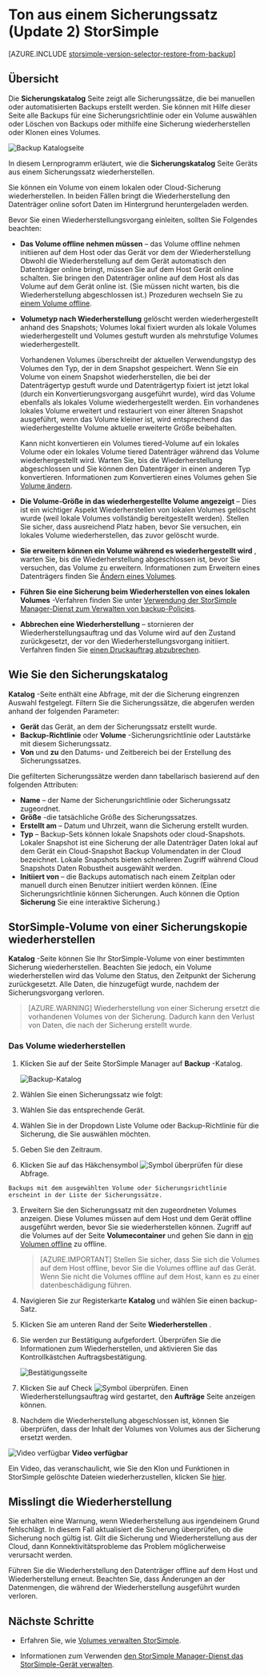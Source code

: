 <properties 
   pageTitle="StorSimple-Volumes von der Sicherung wiederherstellen | Microsoft Azure"
   description="Erläutert, wie die StorSimple Manager-Dienst Sicherungskatalog Seite StorSimple-Volume aus einem Sicherungssatz wiederherstellen."
   services="storsimple"
   documentationCenter="NA"
   authors="SharS"
   manager="carmonm"
   editor="" />
<tags 
   ms.service="storsimple"
   ms.devlang="NA"
   ms.topic="article"
   ms.tgt_pltfrm="NA"
   ms.workload="TBD"
   ms.date="04/26/2016"
   ms.author="v-sharos" />

# <a name="restore-a-storsimple-volume-from-a-backup-set-update-2"></a>Ton aus einem Sicherungssatz (Update 2) StorSimple

[AZURE.INCLUDE [storsimple-version-selector-restore-from-backup](../../includes/storsimple-version-selector-restore-from-backup.md)]

## <a name="overview"></a>Übersicht

Die **Sicherungskatalog** Seite zeigt alle Sicherungssätze, die bei manuellen oder automatisierten Backups erstellt werden. Sie können mit Hilfe dieser Seite alle Backups für eine Sicherungsrichtlinie oder ein Volume auswählen oder Löschen von Backups oder mithilfe eine Sicherung wiederherstellen oder Klonen eines Volumes.

 ![Backup Katalogseite](./media/storsimple-restore-from-backup-set-u2/restore.png)

In diesem Lernprogramm erläutert, wie die **Sicherungskatalog** Seite Geräts aus einem Sicherungssatz wiederherstellen.

Sie können ein Volume von einem lokalen oder Cloud-Sicherung wiederherstellen. In beiden Fällen bringt die Wiederherstellung den Datenträger online sofort Daten im Hintergrund heruntergeladen werden. 

Bevor Sie einen Wiederherstellungsvorgang einleiten, sollten Sie Folgendes beachten:

- **Das Volume offline nehmen müssen** – das Volume offline nehmen initiieren auf dem Host oder das Gerät vor dem der Wiederherstellung Obwohl die Wiederherstellung auf dem Gerät automatisch den Datenträger online bringt, müssen Sie auf dem Host Gerät online schalten. Sie bringen den Datenträger online auf dem Host als das Volume auf dem Gerät online ist. (Sie müssen nicht warten, bis die Wiederherstellung abgeschlossen ist.) Prozeduren wechseln Sie zu [einem Volume offline](storsimple-manage-volumes-u2.md#take-a-volume-offline).

- **Volumetyp nach Wiederherstellung** gelöscht werden wiederhergestellt anhand des Snapshots; Volumes lokal fixiert wurden als lokale Volumes wiederhergestellt und Volumes gestuft wurden als mehrstufige Volumes wiederhergestellt.

    Vorhandenen Volumes überschreibt der aktuellen Verwendungstyp des Volumes den Typ, der in dem Snapshot gespeichert. Wenn Sie ein Volume von einem Snapshot wiederherstellen, die bei der Datenträgertyp gestuft wurde und Datenträgertyp fixiert ist jetzt lokal (durch ein Konvertierungsvorgang ausgeführt wurde), wird das Volume ebenfalls als lokales Volume wiederhergestellt werden. Ein vorhandenes lokales Volume erweitert und restauriert von einer älteren Snapshot ausgeführt, wenn das Volume kleiner ist, wird entsprechend das wiederhergestellte Volume aktuelle erweiterte Größe beibehalten.

    Kann nicht konvertieren ein Volumes tiered-Volume auf ein lokales Volume oder ein lokales Volume tiered Datenträger während das Volume wiederhergestellt wird. Warten Sie, bis die Wiederherstellung abgeschlossen und Sie können den Datenträger in einen anderen Typ konvertieren. Informationen zum Konvertieren eines Volumes gehen Sie [Volume ändern](storsimple-manage-volumes-u2.md#change-the-volume-type). 

- **Die Volume-Größe in das wiederhergestellte Volume angezeigt** – Dies ist ein wichtiger Aspekt Wiederherstellen von lokalen Volumes gelöscht wurde (weil lokale Volumes vollständig bereitgestellt werden). Stellen Sie sicher, dass ausreichend Platz haben, bevor Sie versuchen, ein lokales Volume wiederherstellen, das zuvor gelöscht wurde. 

- **Sie erweitern können ein Volume während es wiederhergestellt wird** , warten Sie, bis die Wiederherstellung abgeschlossen ist, bevor Sie versuchen, das Volume zu erweitern. Informationen zum Erweitern eines Datenträgers finden Sie [Ändern eines Volumes](storsimple-manage-volumes-u2.md#modify-a-volume).

- **Führen Sie eine Sicherung beim Wiederherstellen von eines lokalen Volumes** -Verfahren finden Sie unter [Verwendung der StorSimple Manager-Dienst zum Verwalten von backup-Policies](storsimple-manage-backup-policies.md).

- **Abbrechen eine Wiederherstellung** – stornieren der Wiederherstellungsauftrag und das Volume wird auf den Zustand zurückgesetzt, der vor den Wiederherstellungsvorgang initiiert. Verfahren finden Sie [einen Druckauftrag abzubrechen](storsimple-manage-jobs-u2.md#cancel-a-job).

## <a name="how-to-use-the-backup-catalog"></a>Wie Sie den Sicherungskatalog

**Katalog** -Seite enthält eine Abfrage, mit der die Sicherung eingrenzen Auswahl festgelegt. Filtern Sie die Sicherungssätze, die abgerufen werden anhand der folgenden Parameter:

- **Gerät** das Gerät, an dem der Sicherungssatz erstellt wurde.
- **Backup-Richtlinie** oder **Volume** -Sicherungsrichtlinie oder Lautstärke mit diesem Sicherungssatz.
- **Von** und **zu** den Datums- und Zeitbereich bei der Erstellung des Sicherungssatzes.

Die gefilterten Sicherungssätze werden dann tabellarisch basierend auf den folgenden Attributen:

- **Name** – der Name der Sicherungsrichtlinie oder Sicherungssatz zugeordnet.
- **Größe** -die tatsächliche Größe des Sicherungssatzes.
- **Erstellt am** – Datum und Uhrzeit, wann die Sicherung erstellt wurden. 
- **Typ** – Backup-Sets können lokale Snapshots oder cloud-Snapshots. Lokaler Snapshot ist eine Sicherung der alle Datenträger Daten lokal auf dem Gerät ein Cloud-Snapshot Backup Volumendaten in der Cloud bezeichnet. Lokale Snapshots bieten schnelleren Zugriff während Cloud Snapshots Daten Robustheit ausgewählt werden.
- **Initiiert von** – die Backups automatisch nach einem Zeitplan oder manuell durch einen Benutzer initiiert werden können. (Eine Sicherungsrichtlinie können Sicherungen. Auch können die Option **Sicherung** Sie eine interaktive Sicherung.)

## <a name="how-to-restore-your-storsimple-volume-from-a-backup"></a>StorSimple-Volume von einer Sicherungskopie wiederherstellen

**Katalog** -Seite können Sie Ihr StorSimple-Volume von einer bestimmten Sicherung wiederherstellen. Beachten Sie jedoch, ein Volume wiederherstellen wird das Volume den Status, den Zeitpunkt der Sicherung zurückgesetzt. Alle Daten, die hinzugefügt wurde, nachdem der Sicherungsvorgang verloren.

> [AZURE.WARNING] Wiederherstellung von einer Sicherung ersetzt die vorhandenen Volumes von der Sicherung. Dadurch kann den Verlust von Daten, die nach der Sicherung erstellt wurde.

### <a name="to-restore-your-volume"></a>Das Volume wiederherstellen

1. Klicken Sie auf der Seite StorSimple Manager auf **Backup** -Katalog.

    ![Backup-Katalog](./media/storsimple-restore-from-backup-set-u2/restore.png)

2. Wählen Sie einen Sicherungssatz wie folgt:
  1. Wählen Sie das entsprechende Gerät.
  2. Wählen Sie in der Dropdown Liste Volume oder Backup-Richtlinie für die Sicherung, die Sie auswählen möchten.
  3. Geben Sie den Zeitraum.
  4. Klicken Sie auf das Häkchensymbol ![Symbol überprüfen](./media/storsimple-restore-from-backup-set-u2/HCS_CheckIcon.png) für diese Abfrage.
 
    Backups mit dem ausgewählten Volume oder Sicherungsrichtlinie erscheint in der Liste der Sicherungssätze.

3. Erweitern Sie den Sicherungssatz mit den zugeordneten Volumes anzeigen. Diese Volumes müssen auf dem Host und dem Gerät offline ausgeführt werden, bevor Sie sie wiederherstellen können. Zugriff auf die Volumes auf der Seite **Volumecontainer** und gehen Sie dann in [ein Volumen offline](storsimple-manage-volumes-u2.md#take-a-volume-offline) zu offline.

    > [AZURE.IMPORTANT] Stellen Sie sicher, dass Sie sich die Volumes auf dem Host offline, bevor Sie die Volumes offline auf das Gerät. Wenn Sie nicht die Volumes offline auf dem Host, kann es zu einer datenbeschädigung führen.

4. Navigieren Sie zur Registerkarte **Katalog** und wählen Sie einen backup-Satz.

5. Klicken Sie am unteren Rand der Seite **Wiederherstellen** .

6. Sie werden zur Bestätigung aufgefordert. Überprüfen Sie die Informationen zum Wiederherstellen, und aktivieren Sie das Kontrollkästchen Auftragsbestätigung.

    ![Bestätigungsseite](./media/storsimple-restore-from-backup-set-u2/ConfirmRestore.png)

7. Klicken Sie auf Check ![Symbol überprüfen](./media/storsimple-restore-from-backup-set-u2/HCS_CheckIcon.png). Einen Wiederherstellungsauftrag wird gestartet, den **Aufträge** Seite anzeigen können. 

8. Nachdem die Wiederherstellung abgeschlossen ist, können Sie überprüfen, dass der Inhalt der Volumes von Volumes aus der Sicherung ersetzt werden.

![Video verfügbar](./media/storsimple-restore-from-backup-set-u2/Video_icon.png) **Video verfügbar**

Ein Video, das veranschaulicht, wie Sie den Klon und Funktionen in StorSimple gelöschte Dateien wiederherzustellen, klicken Sie [hier](https://azure.microsoft.com/documentation/videos/storsimple-recover-deleted-files-with-storsimple/).

## <a name="if-the-restore-fails"></a>Misslingt die Wiederherstellung

Sie erhalten eine Warnung, wenn Wiederherstellung aus irgendeinem Grund fehlschlägt. In diesem Fall aktualisiert die Sicherung überprüfen, ob die Sicherung noch gültig ist. Gilt die Sicherung und Wiederherstellung aus der Cloud, dann Konnektivitätsprobleme das Problem möglicherweise verursacht werden. 

Führen Sie die Wiederherstellung den Datenträger offline auf dem Host und Wiederherstellung erneut. Beachten Sie, dass Änderungen an der Datenmengen, die während der Wiederherstellung ausgeführt wurden verloren.

## <a name="next-steps"></a>Nächste Schritte

- Erfahren Sie, wie [Volumes verwalten StorSimple](storsimple-manage-volumes-u2.md).

- Informationen zum Verwenden [den StorSimple Manager-Dienst das StorSimple-Gerät verwalten](storsimple-manager-service-administration.md).
